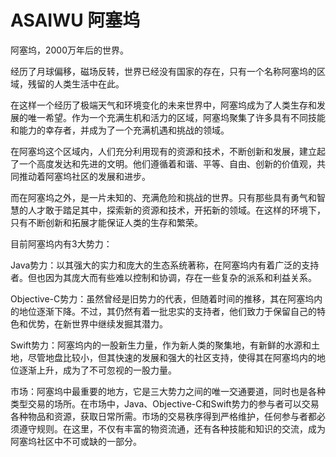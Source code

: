 # ASAIWU 阿塞坞

阿塞坞，2000万年后的世界。

经历了月球偏移，磁场反转，世界已经没有国家的存在，只有一个名称阿塞坞的区域，残留的人类生活中在此。

在这样一个经历了极端天气和环境变化的未来世界中，阿塞坞成为了人类生存和发展的唯一希望。作为一个充满生机和活力的区域，阿塞坞聚集了许多具有不同技能和能力的幸存者，并成为了一个充满机遇和挑战的领域。



在阿塞坞这个区域内，人们充分利用现有的资源和技术，不断创新和发展，建立起了一个高度发达和先进的文明。他们遵循着和谐、平等、自由、创新的价值观，共同推动着阿塞坞社区的发展和进步。



而在阿塞坞之外，是一片未知的、充满危险和挑战的世界。只有那些具有勇气和智慧的人才敢于踏足其中，探索新的资源和技术，开拓新的领域。在这样的环境下，只有不断创新和拓展才能保证人类的生存和繁荣。



目前阿塞坞内有3大势力：

Java势力：以其强大的实力和庞大的生态系统著称，在阿塞坞内有着广泛的支持者。但也因为其庞大而有些难以控制和协调，存在一些复杂的派系和利益关系。

Objective-C势力：虽然曾经是旧势力的代表，但随着时间的推移，其在阿塞坞内的地位逐渐下降。不过，其仍然有着一批忠实的支持者，他们致力于保留自己的特色和优势，在新世界中继续发掘其潜力。

Swift势力：阿塞坞内的一股新生力量，作为新人类的聚集地，有新鲜的水源和土地，尽管地盘比较小，但其快速的发展和强大的社区支持，使得其在阿塞坞内的地位逐渐上升，成为了不可忽视的一股力量。



市场：阿塞坞中最重要的地方，它是三大势力之间的唯一交通要道，同时也是各种类型交易的场所。在市场中，Java、Objective-C和Swift势力的参与者可以交易各种物品和资源，获取日常所需。市场的交易秩序得到严格维护，任何参与者都必须遵守规则。在这里，不仅有丰富的物资流通，还有各种技能和知识的交流，成为阿塞坞社区中不可或缺的一部分。
